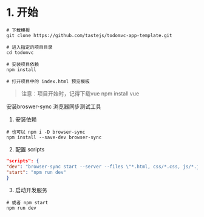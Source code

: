 # 1.  开始
```
# 下载模板
git clone https://github.com/tastejs/todomvc-app-template.git

# 进入指定的项目目录
cd todomvc

# 安装项目依赖
npm install

# 打开项目中的 index.html 预览模板

```

> 注意：项目开始时，记得下载vue npm install vue

安装broswer-sync  浏览器同步测试工具

1. 安装依赖

  ```shell
# 也可以 npm i -D browser-sync
npm install --save-dev browser-sync
  ```

2. 配置 scripts

  ```json
"scripts": {
  "dev": "browser-sync start --server --files \"*.html, css/*.css, js/*.js\"",
  "start": "npm run dev"
}
  ```

3. 启动开发服务

``` shell
# 或者 npm start
npm run dev
```